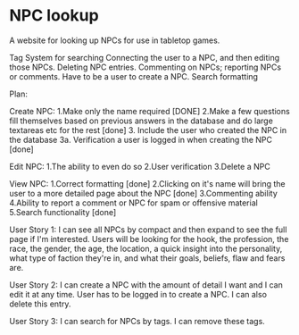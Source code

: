 # NPC lookup

A website for looking up NPCs for use in tabletop games. 

Tag System for searching
Connecting the user to a NPC, and then editing those NPCs. Deleting NPC entries.
Commenting on NPCs; reporting NPCs or comments.
Have to be a user to create a NPC.
Search formatting

Plan: 

Create NPC:
1.Make only the name required [DONE]
2.Make a few questions fill themselves based on previous answers in the database and do large textareas etc for the rest [done]
3. Include the user who created the NPC in the database
3a. Verification a user is logged in when creating the NPC [done]

Edit NPC:
1.The ability to even do so
2.User verification
3.Delete a NPC

View NPC:
1.Correct formatting [done]
2.Clicking on it's name will bring the user to a more detailed page about the NPC [done]
3.Commenting ability
4.Ability to report a comment or NPC for spam or offensive material
5.Search functionality [done]

User Story 1: I can see all NPCs by compact and then expand to see the full page if I'm interested. 
  Users will be looking for the hook, the profession, the race, the gender, the age, the location, a quick insight into the personality, what type of faction they're in, and what their goals, beliefs, flaw and fears are.
  
User Story 2: I can create a NPC with the amount of detail I want and I can edit it at any time. User has to be logged in to create a NPC. I can also delete this entry. 

User Story 3: I can search for NPCs by tags. I can remove these tags.